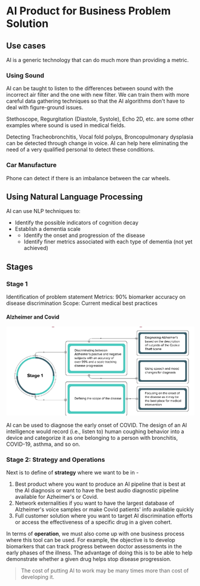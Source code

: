 # AI Product for Business Problem Solution

## Use cases

AI is a generic technology that can do much more than providing a metric.

### Using Sound
AI can be taught to listen to the differences between sound with the incorrect air filter and the one with new filter. We can train them with more careful data gathering techniques so that the AI algorithms don't have to deal with figure-ground issues.

Stethoscope, Regurgitation (Diastole, Systole), Echo 2D, etc. are some other examples where sound is used in medical fields.

Detecting Tracheobronchitis, Vocal fold polyps, Broncopulmonary dysplasia can be detected through change in voice. AI can help here eliminating the need of a very qualified personal to detect these conditions.

### Car Manufacture
Phone can detect if there is an imbalance between the car wheels.

## Using Natural Language Processing

AI can use NLP techniques to:
* Identify the possible indicators of cognition decay
* Establish a dementia scale
* - Identify the onset and progression of the disease
  - Identify finer metrics associated with each type of dementia (not yet achieved)
 
## Stages

### Stage 1
Identification of problem statement
Metrics: 90% biomarker accuracy on disease discrimination
Scope: Current medical best practices

#### Alzheimer and Covid
![Stage_1](../images/Stage1_Alzheimer.png)

AI can be used to diagnose the early onset of COVID. The design of an AI intelligence would record (i.e., listen to) human coughing behavior into a device and categorize it as one belonging to a person with bronchitis, COVID-19, asthma, and so on.

### Stage 2: Strategy and Operations

Next is to define of **strategy** where we want to be in -
1. Best product where you want to produce an AI pipeline that is best at the AI diagnosis or want to have the best audio diagnostic pipeline available for Azheimer's or Covid.
2. Network externalities if you want to have the largest database of Alzheimer's voice samples or make Covid patients' info available quickly
3. Full customer solution where you want to target AI discrimination efforts or access the effectiveness of a specific drug in a given cohert.

In terms of **operation**, we must also come up with one business process where this tool can be used. For example, the objective is to develop biomarkers that can track progress between doctor assessments in the early phases of the illness. The advantage of doing this is to be able to help demonstrate whether a given drug helps stop disease progression.
> The cost of putting AI to work may be many times more than cost of developing it.
